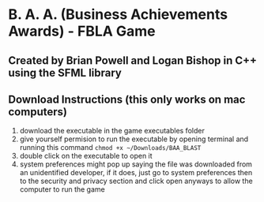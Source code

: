 # B. A. A. (Business Achievements Awards) - FBLA Game
## Created by Brian Powell and Logan Bishop in C++ using the SFML library

## Download Instructions (this only works on mac computers)

1. download the executable in the game executables folder
2. give yourself permision to run the executable by opening terminal and running this command `chmod +x ~/Downloads/BAA_BLAST`
3. double click on the executable to open it
4. system preferences might pop up saying the file was downloaded from an unidentified developer, if it does, just go to system preferences then to the security and privacy section and click open anyways to allow the computer to run the game
